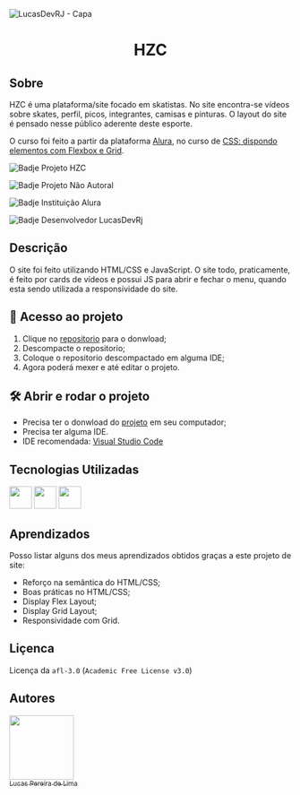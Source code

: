 ![LucasDevRJ - Capa](https://user-images.githubusercontent.com/95040236/147415952-3be56c26-f85d-4489-bb6b-e32128ac7ce3.png)

<h1 align="center">HZC</h1>

## Sobre

HZC é uma plataforma/site focado em skatistas. No site encontra-se vídeos sobre skates, perfil, picos, integrantes, camisas e pinturas. O layout do site é pensado nesse público aderente deste esporte. 

O curso foi feito a partir da plataforma [Alura](https://www.alura.com.br/), no curso de [CSS: dispondo elementos com Flexbox e Grid](https://cursos.alura.com.br/course/css-dispondo-elementos-flexbox-grid).

![Badje Projeto HZC](https://img.shields.io/badge/Projeto-HZC-lightgrey)

![Badje Projeto Não Autoral](https://img.shields.io/badge/Autoral-N%C3%A3o-lightgrey)

![Badje Instituição Alura](https://img.shields.io/badge/Institui%C3%A7%C3%A3o-Alura-lightgrey)

![Badje Desenvolvedor LucasDevRj](https://img.shields.io/badge/Desenvolvedor-LucasDevRJ-lightgrey)

## Descrição

O site foi feito utilizando HTML/CSS e JavaScript. O site todo, praticamente, é feito por cards de vídeos e possui JS para abrir e fechar o menu, quando esta sendo utilizada a responsividade do site.

## 📁 Acesso ao projeto

1. Clique no <a href="https://github.com/LucasDevRJ/barbeariaAlura">repositorio</a> para o donwload;
2. Descompacte o repositorio;
3. Coloque o repositorio descompactado em alguma IDE;
4. Agora poderá mexer e até editar o projeto.

## 🛠️ Abrir e rodar o projeto

* Precisa ter o donwload do <a href="https://github.com/LucasDevRJ/barbeariaAlura">projeto</a> em seu computador;
* Precisa ter alguma IDE.
* IDE recomendada: <a href="https://code.visualstudio.com/">Visual Studio Code</a>

## Tecnologias Utilizadas
<img src="https://cdn.jsdelivr.net/gh/devicons/devicon/icons/html5/html5-original.svg" width="40" height="40"/> 
<img src="https://cdn.jsdelivr.net/gh/devicons/devicon/icons/css3/css3-original.svg" width="40" height="40" /> 
<img src="https://cdn.jsdelivr.net/gh/devicons/devicon/icons/javascript/javascript-original.svg" width="40" heigth="40" />

## Aprendizados
Posso listar alguns dos meus aprendizados obtidos graças a este projeto de site:
* Reforço na semântica do HTML/CSS;
* Boas práticas no HTML/CSS;
* Display Flex Layout;
* Display Grid Layout;
* Responsividade com Grid.

## Liçenca

Licença da `afl-3.0` (`Academic Free License v3.0`)

## Autores

[<img src="https://avatars.githubusercontent.com/u/95040236?v=4" width=115><br><sub>Lucas Pereira de Lima</sub>](https://github.com/LucasDevRJ)
